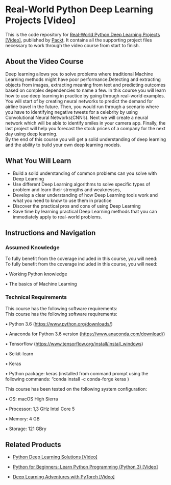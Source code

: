 # Real-World Python Deep Learning Projects [Video]
This is the code repository for [Real-World Python Deep Learning Projects [Video]](https://www.packtpub.com/big-data-and-business-intelligence/real-world-python-deep-learning-projects-video?utm_source=github&utm_medium=repository&utm_campaign=9781788620161), published by [Packt](https://www.packtpub.com/?utm_source=github). It contains all the supporting project files necessary to work through the video course from start to finish.
## About the Video Course
Deep learning allows you to solve problems where traditional Machine Learning methods might have poor performance.Detecting and extracting objects from images, extracting meaning from text and predicting outcomes based on complex dependencies to name a few. In this course you will learn how to use deep learning in practice by going through real-world examples.
You will start of by creating neural networks to predict the demand for airline travel in the future. Then, you would run through a scenario where you have to identifying negative tweets for a celebrity by using Convolutional Neural Networks(CNN’s). Next we will create a neural network which will be able to identify smiles in your camera app. Finally, the last project will help you forecast the stock prices of a company for the next day using deep learning.   
By the end of this course you will get a solid understanding of deep learning and the ability to build your own deep learning models.


<H2>What You Will Learn</H2>
<DIV class=book-info-will-learn-text>
<UL>
<LI>Build a solid understanding of common problems can you solve with Deep Learning 
<LI>Use different Deep Learning algorithms to solve specific types of problem and learn their strengths and weaknesses, 
<LI>Develop a clear understanding of how Deep Learning tools work and what you need to know to use them in practice&nbsp; 
<LI>Discover the practical pros and cons of using Deep Learning&nbsp; 
<LI>Save time by learning practical Deep Learning methods that you can immediately apply to real-world problems. </LI></UL></DIV>

## Instructions and Navigation
### Assumed Knowledge
To fully benefit from the coverage included in this course, you will need:<br/>
To fully benefit from the coverage included in this course, you will need:

•	Working Python knowledge

•	The basics of Machine Learning

### Technical Requirements
This course has the following software requirements:<br/>
This course has the following software requirements:

•	Python 3.6 (https://www.python.org/downloads/)

•	Anaconda for Python 3.6 version (https://www.anaconda.com/download/)

•	Tensorflow (https://www.tensorflow.org/install/install_windows)

•	Scikit-learn

•	Keras

•	Python package: keras (installed from command prompt using the following commands: “conda install -c conda-forge keras )

This course has been tested on the following system configuration:

•	OS: macOS High Sierra

•	Processor: 1,3 GHz Intel Core 5

•	Memory: 4 GB

•	Storage: 121 GBry


## Related Products
* [Python Deep Learning Solutions [Video]](https://www.packtpub.com/big-data-and-business-intelligence/python-deep-learning-solutions-video?utm_source=github&utm_medium=repository&utm_campaign=9781789531602)

* [Python for Beginners: Learn Python Programming (Python 3) [Video]](https://www.packtpub.com/application-development/python-beginners-learn-python-programming-python-3-video?utm_source=github&utm_medium=repository&utm_campaign=9781789617122)

* [Deep Learning Adventures with PyTorch [Video]](https://www.packtpub.com/big-data-and-business-intelligence/deep-learning-adventures-pytorch-video?utm_source=github&utm_medium=repository&utm_campaign=9781789138641)

